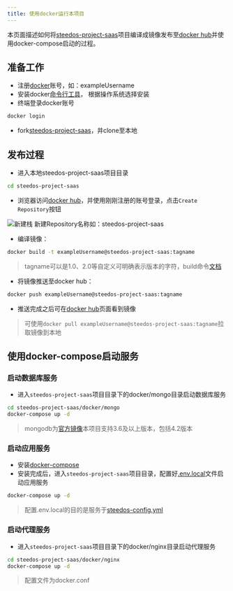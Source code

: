 ```yaml
---
title: 使用docker运行本项目
---
```


本页面描述如何将[steedos-project-saas](https://github.com/steedos/steedos-project-saas)项目编译成镜像发布至[docker hub](https://hub.docker.com/)并使用docker-compose启动的过程。

## 准备工作

- 注册[docker](https://www.docker.com/)账号，如：exampleUsername
- 安装docker[命令行工具](https://docs.docker.com/get-docker/)， 根据操作系统选择安装
- 终端登录docker账号
```bash
docker login
```
- fork[steedos-project-saas](https://github.com/steedos/steedos-project-saas)，并clone至本地

## 发布过程
- 进入本地steedos-project-saas项目目录
```bash
cd steedos-project-saas
```
- 浏览器访问[docker hub](https://hub.docker.com/)，并使用刚刚注册的账号登录，点击`Create Repository`按钮

![新建栈](/assets/docker/新建栈.png)
新建Repository名称如：steedos-project-saas
- 编译镜像：
```bash
docker build -t exampleUsername@steedos-project-saas:tagname
```
> tagname可以是1.0、2.0等自定义可明确表示版本的字符，build命令[文档](https://docs.docker.com/engine/reference/commandline/build/)
- 将镜像推送至docker hub：
```bash
docker push exampleUsername@steedos-project-saas:tagname
```
- 推送完成之后可在[docker hub](https://hub.docker.com/)页面看到镜像
> 可使用`docker pull exampleUsername@steedos-project-saas:tagname`拉取镜像到本地

## 使用docker-compose启动服务
### 启动数据库服务
- 进入`steedos-project-saas`项目目录下的docker/mongo目录启动数据库服务
```bash
cd steedos-project-saas/docker/mongo
docker-compose up -d
```
> mongodb为[官方镜像](https://hub.docker.com/_/mongo)本项目支持3.6及以上版本，包括4.2版本

### 启动应用服务
- 安装[docker-compose](https://docs.docker.com/compose/install/)
- 安装完成后，进入`steedos-project-saas`项目目录，配置好[.env.local](https://developer.steedos.com/developer/env)文件启动应用服务
```bash
docker-compose up -d
```
> 配置.env.local的目的是服务于[steedos-config.yml](https://developer.steedos.com/developer/steedos_config)

### 启动代理服务
- 进入`steedos-project-saas`项目目录下的docker/nginx目录启动代理服务
```bash
cd steedos-project-saas/docker/nginx
docker-compose up -d
```
> 配置文件为docker.conf